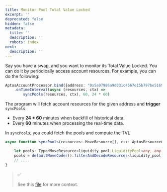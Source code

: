 ```yaml
---
title: Monitor Pool Total Value Locked
excerpt: ''
deprecated: false
hidden: false
metadata:
  title: ''
  description: ''
  robots: index
next:
  description: ''
---
```

Say you have a swap, and you want to monitor its Total Value Locked. You can do it by periodically access account resources. For example, you can do the following:

```typescript
AptosAccountProcessor.bind({address: "0x5a97986a9d031c4567e15b797be516910cfcb4156312482efc6a19c0a30c948"})
    .onTimeInterval(async (resources, ctx) =>
        syncPools(resources, ctx), 60, 24 * 60)
```

The program will fetch account resources for the given address and **trigger** `syncPools`

* Every **24 \* 60** minutes when backfill of historical data.
* Every **60** minutes when processing the real-time data.

In `syncPools`, you could fetch the pools and compute the TVL

```typescript
async function syncPools(resources: MoveResource[], ctx: AptosResourceContext) {

    let pools: TypedMoveResource<liquidity_pool.LiquidityPool<any, any, any>>[]
    pools = defaultMoveCoder().filterAndDecodeResources<liquidity_pool.LiquidityPool<any, any, any>>("0x190d44266241744264b964a37b8f09863167a12d3e70cda39376cfb4e3561e12::liquidity_pool::LiquidityPool", resources)
    // ....
}
```

> ✅
>
> See this [file](https://github.com/sentioxyz/sentio-processors/blob/main/common/src/aptos/aptos-dex.ts#L67) for more context.